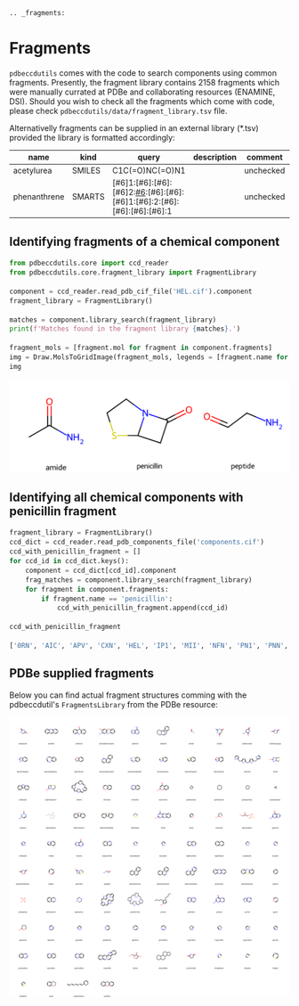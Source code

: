 ```{eval-rst}
.. _fragments:
```

# Fragments

`pdbeccdutils` comes with the code to search components using common fragments. Presently, the fragment library contains 2158 fragments which were manually currated at PDBe and collaborating resources (ENAMINE, DSI). Should you wish to check all the fragments which come with code, please check `pdbeccdutils/data/fragment_library.tsv` file.

Alternativelly fragments can be supplied in an external library (*.tsv) provided the library is formatted accordingly:

|   name	|   kind	|   query	|   description |	comment |   url |	source  |
|-----------|-----------|-----------|---------------|-----------|-------|------------|
|   acetylurea  |   SMILES  |	C1C(=O)NC(=O)N1 |       |   unchecked   |		|PDBe |
| phenanthrene | SMARTS | [#6]1:[#6]:[#6]:[#6]2:[#6](:[#6]:1):[#6]:[#6]:[#6]1:[#6]:2:[#6]:[#6]:[#6]:[#6]:1 | | unchecked | | PDBe |


## Identifying fragments of a chemical component

```python
from pdbeccdutils.core import ccd_reader
from pdbeccdutils.core.fragment_library import FragmentLibrary

component = ccd_reader.read_pdb_cif_file('HEL.cif').component
fragment_library = FragmentLibrary()

matches = component.library_search(fragment_library)
print(f'Matches found in the fragment library {matches}.')

fragment_mols = [fragment.mol for fragment in component.fragments]
img = Draw.MolsToGridImage(fragment_mols, legends = [fragment.name for fragment in component.fragments])
img
```
<img src='../_static/fragment_example.svg' style="display:block margin-bottom:5px" />  


## Identifying all chemical components with penicillin fragment

```python
fragment_library = FragmentLibrary()
ccd_dict = ccd_reader.read_pdb_components_file('components.cif')
ccd_with_penicillin_fragment = []
for ccd_id in ccd_dict.keys():
    component = ccd_dict[ccd_id].component
    frag_matches = component.library_search(fragment_library)
    for fragment in component.fragments:
        if fragment.name == 'penicillin':
            ccd_with_penicillin_fragment.append(ccd_id)

ccd_with_penicillin_fragment

['0RN', 'AIC', 'APV', 'CXN', 'HEL', 'IP1', 'MII', 'NFN', 'PN1', 'PNN', 'PNV', 'SOX', 'TAZ', 'WPP', 'X1E']
```
## PDBe supplied fragments

Below you can find actual fragment structures comming with the pdbeccdutil's `FragmentsLibrary` from the PDBe resource:

<img src='../_static/pdbe_fragments.svg' style="display:block"/>
